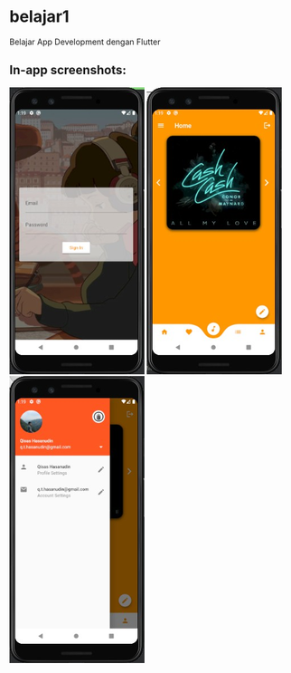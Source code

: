 # belajar1

Belajar App Development dengan Flutter

## In-app screenshots:

![](assets/screenshots/screenshot1.jpg) ![](assets/screenshots/screenshot2.jpg) ![](assets/screenshots/screenshot3.jpg)
